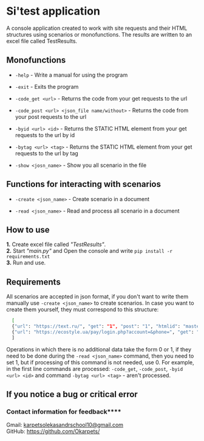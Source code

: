 # Si'test application

 A console application created to work with site requests and their HTML structures using scenarios or monofunctions. The results are written to an excel file called TestResults.


## Monofunctions

- `-help` - Write a manual for using the program

- `-exit` - Exits the program

- `-code_get <url>` - Returns the code from your get requests to the url

- `-code_post <url> <json_file name/without>` - Returns the code from your post requests to the url

- `-byid <url> <id>` - Returns the STATIC HTML element from your get requests to the url by id

- `-bytag <url> <tag>` - Returns the STATIC HTML element from your get requests to the url by tag

- `-show <josn_name>` - Show you all scenario in the file

## Functions for interacting with scenarios

- `-create <json_name>` - Create scenario in a document

- `-read <json_name>` - Read and process all scenario in a document

## How to use
**1.** Create excel file called *"TestResults"*.  
**2.** Start *"main.py"* and Open the console and write `pip install -r requirements.txt`  
**3.** Run and use.

## Requirements

All scenarios are accepted in json format, if you don't want to write them manually use `-create <json_name>` to create scenarios. In case you want to create them yourself, they must correspond to this structure:

```bash
  [
  {"url": "https://text.ru/", "get": "1", "post": "1", "htmlid": "master-menu", "htmltag": "0"},
  {"url": "https://ecostyle.ua/pay/login.php?account=&phone=", "get": "0", "post": "0", "htmlid": "contact-form-7-js-extra", "htmltag": "div"}
  ]
```

Operations in which there is no additional data take the form 0 or 1, if they need to be done during the `-read <json_name>` command, then you need to set 1, but if processing of this command is not needed, use 0. For example, in the first line commands are processed: `-code_get`, `-code_post`, `-byid <url> <id>` and command `-bytag <url> <tag>` - aren't processed.

## If you notice a bug or critical error
### Contact information for feedback****
Gmail: karpetsolekasandrschool10@gmail.com		
GitHub: https://github.com/Okarpets/